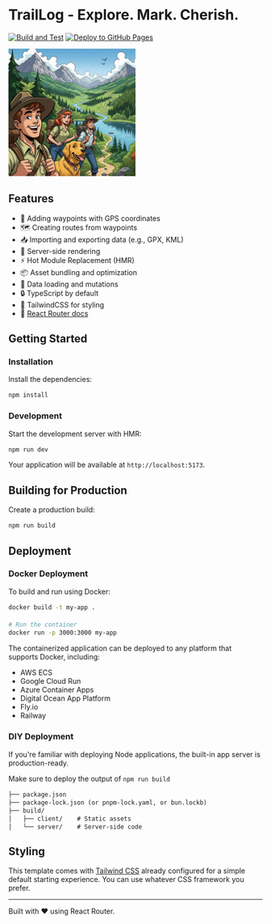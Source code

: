 # TrailLog - Explore. Mark. Cherish.

[![Build and Test](https://github.com/marcusholmgren/traillog/actions/workflows/ci.yml/badge.svg)](https://github.com/marcusholmgren/traillog/actions/workflows/ci.yml)
[![Deploy to GitHub Pages](https://github.com/marcusholmgren/traillog/actions/workflows/deploy.yml/badge.svg)](https://github.com/marcusholmgren/traillog/actions/workflows/deploy.yml)

<img src="docs/Gemini_Generated_Image_bkal7dbkal7dbkal.jpg" alt="TrailLog - Explore. Mark. Cherish." style="width:50%; height:auto;">


## Features

- 📍 Adding waypoints with GPS coordinates
- 🗺️ Creating routes from waypoints
- 📥 Importing and exporting data (e.g., GPX, KML)
- 🚀 Server-side rendering
- ⚡️ Hot Module Replacement (HMR)
- 📦 Asset bundling and optimization
- 🔄 Data loading and mutations
- 🔒 TypeScript by default
- 🎉 TailwindCSS for styling
- 📖 [React Router docs](https://reactrouter.com/)

## Getting Started

### Installation

Install the dependencies:

```bash
npm install
```

### Development

Start the development server with HMR:

```bash
npm run dev
```

Your application will be available at `http://localhost:5173`.

## Building for Production

Create a production build:

```bash
npm run build
```

## Deployment

### Docker Deployment

To build and run using Docker:

```bash
docker build -t my-app .

# Run the container
docker run -p 3000:3000 my-app
```

The containerized application can be deployed to any platform that supports Docker, including:

- AWS ECS
- Google Cloud Run
- Azure Container Apps
- Digital Ocean App Platform
- Fly.io
- Railway

### DIY Deployment

If you're familiar with deploying Node applications, the built-in app server is production-ready.

Make sure to deploy the output of `npm run build`

```
├── package.json
├── package-lock.json (or pnpm-lock.yaml, or bun.lockb)
├── build/
│   ├── client/    # Static assets
│   └── server/    # Server-side code
```

## Styling

This template comes with [Tailwind CSS](https://tailwindcss.com/) already configured for a simple default starting experience. You can use whatever CSS framework you prefer.

---

Built with ❤️ using React Router.
